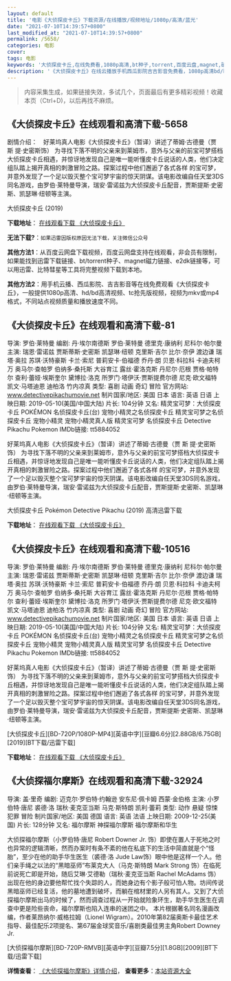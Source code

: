 ```yaml
---
layout: default
title: '电影《大侦探皮卡丘》下载资源/在线播放/视频地址/1080p/高清/蓝光'
date: "2021-07-10T14:39:57+0800"
last_modified_at: "2021-07-10T14:39:57+0800"
permalink: /5658/
categories: 电影
cover:
tags: 电影
keywords: '大侦探皮卡丘,在线免费看,1080p高清,bt种子,torrent,百度云盘,magnet,磁力链,迅雷下载资源'
description: '《大侦探皮卡丘》在线云播放手机西瓜影院吉吉影音免费看，1080p高清bd/hd未删减完整版和tc抢先枪版，mkv/mp4格式，附带bt/torrent种子、magnet/磁力链、百度云盘、网盘资源迅雷下载链接'
---
```


>内容采集生成，如果链接失效，多试几个，页面最后有更多精彩视频！收藏本页（Ctrl+D)，以后再找不麻烦。


## 《大侦探皮卡丘》在线观看和高清下载-5658

剧情介绍：　好莱坞真人电影《大侦探皮卡丘》（暂译）讲述了蒂姆·古德曼（贾 斯 提·史密斯饰） 为寻找下落不明的父亲来到莱姆市，意外与父亲的前宝可梦搭档大侦探皮卡丘相遇，并惊讶地发现自己是唯一能听懂皮卡丘说话的人类，他们决定组队踏上揭开真相的刺激冒险之路。探案过程中他们邂逅了各式各样 的宝可梦，并意外发现了一个足以毁灭整个宝可梦宇宙的惊天阴谋。该电影改编自任天堂3DS同名游戏，由罗伯·莱特曼导演，瑞安·雷诺兹为大侦探皮卡丘配音，贾斯提斯·史密斯、凯瑟琳·纽顿等主演。


大侦探皮卡丘 (2019)

**下载地址**： [在线观看下载 《大侦探皮卡丘》](https://www.btbtdy.me/btdy/dy15955.html) 


**无法下载?**：`如果迅雷因版权原因无法下载，关注微信公众号 `

**其他方法1**：从百度云网盘下载视频，百度云网盘支持在线观看，非会员有限制，如果能找到迅雷下载链接、bt/torrent种子、magnet磁力链接、e2dk链接等，可以用迅雷、比特彗星等工具将完整视频下载到本地。

**其他方法2**：用手机云播、西瓜影院、吉吉影音等在线免费观看《大侦探皮卡丘》，一般提供1080p高清、hd/bd高清视频、tc抢先版视频，视频为mkv或mp4格式，不同站点视频质量和播放速度不同。


## 《大侦探皮卡丘》在线观看和高清下载-81

导演: 罗伯·莱特曼 编剧: 丹·埃尔南德斯 罗伯·莱特曼 德里克·康纳利 尼科尔·帕尔曼 主演: 瑞恩·雷诺兹 贾斯蒂斯·史密斯 凯瑟琳·纽顿 克里斯·吉尔 比尔·奈伊 渡边谦 瑞塔·奥拉 苏琪·沃特豪斯 卡兰·索尼 普莉安卡·伯福德 乔丹·朗 贝恩·科拉科 卡迪夫柯万 奥马尔·查帕罗 伯纳多·桑托斯 大谷育江 露丝·霍洛克斯 丹尼尔·厄根 贾格·帕特尔 查利·蕾娅·埃斯奎尔 黛博拉·洛克 所罗门·塔伊沃·贾斯提费尔德 尼克·欧文福特 凯文·马塔迪恩 迪柏洛 竹内凉真 类型: 喜剧 动画 奇幻 冒险 官方网站: www.detectivepikachumovie.net 制片国家/地区: 美国 日本 语言: 英语 日语 上映日期: 2019-05-10(美国/中国大陆) 片长: 104分钟 又名: 精灵宝可梦：大侦探皮卡丘 POKÉMON 名侦探皮卡丘(台) 宠物小精灵之名侦探皮卡丘 精灵宝可梦之名侦探皮卡丘 宠物小精灵 宠物小精灵真人版 精灵宝可梦 名侦探皮卡丘 Detective Pikachu Pokemon IMDb链接: tt5884052

好莱坞真人电影《大侦探皮卡丘》（暂译）讲述了蒂姆·古德曼（贾 斯 提·史密斯饰） 为寻找下落不明的父亲来到莱姆市，意外与父亲的前宝可梦搭档大侦探皮卡丘相遇，并惊讶地发现自己是唯一能听懂皮卡丘说话的人类，他们决定组队踏上揭开真相的刺激冒险之路。探案过程中他们邂逅了各式各样 的宝可梦，并意外发现了一个足以毁灭整个宝可梦宇宙的惊天阴谋。该电影改编自任天堂3DS同名游戏，由罗伯·莱特曼导演，瑞安·雷诺兹为大侦探皮卡丘配音，贾斯提斯·史密斯、凯瑟琳·纽顿等主演。


大侦探皮卡丘 Pokémon Detective Pikachu (2019) 高清迅雷下载

**下载地址**： [在线观看下载 《大侦探皮卡丘》](https://www.xl720.com/thunder/35650.html) 


## 《大侦探皮卡丘》在线观看和高清下载-10516

导演: 罗伯·莱特曼 编剧: 丹·埃尔南德斯 罗伯·莱特曼 德里克·康纳利 尼科尔·帕尔曼 主演: 瑞恩·雷诺兹 贾斯蒂斯·史密斯 凯瑟琳·纽顿 克里斯·吉尔 比尔·奈伊 渡边谦 瑞塔·奥拉 苏琪·沃特豪斯 卡兰·索尼 普莉安卡·伯福德 乔丹·朗 贝恩·科拉科 卡迪夫柯万 奥马尔·查帕罗 伯纳多·桑托斯 大谷育江 露丝·霍洛克斯 丹尼尔·厄根 贾格·帕特尔 查利·蕾娅·埃斯奎尔 黛博拉·洛克 所罗门·塔伊沃·贾斯提费尔德 尼克·欧文福特 凯文·马塔迪恩 迪柏洛 竹内凉真 类型: 喜剧 动画 奇幻 冒险 官方网站: www.detectivepikachumovie.net 制片国家/地区: 美国 日本 语言: 英语 日语 上映日期: 2019-05-10(美国/中国大陆) 片长: 104分钟 又名: 精灵宝可梦：大侦探皮卡丘 POKÉMON 名侦探皮卡丘(台) 宠物小精灵之名侦探皮卡丘 精灵宝可梦之名侦探皮卡丘 宠物小精灵 宠物小精灵真人版 精灵宝可梦 名侦探皮卡丘 Detective Pikachu Pokemon IMDb链接: tt5884052

好莱坞真人电影《大侦探皮卡丘》（暂译）讲述了蒂姆·古德曼（贾 斯 提·史密斯饰） 为寻找下落不明的父亲来到莱姆市，意外与父亲的前宝可梦搭档大侦探皮卡丘相遇，并惊讶地发现自己是唯一能听懂皮卡丘说话的人类，他们决定组队踏上揭开真相的刺激冒险之路。探案过程中他们邂逅了各式各样 的宝可梦，并意外发现了一个足以毁灭整个宝可梦宇宙的惊天阴谋。该电影改编自任天堂3DS同名游戏，由罗伯·莱特曼导演，瑞安·雷诺兹为大侦探皮卡丘配音，贾斯提斯·史密斯、凯瑟琳·纽顿等主演。


[大侦探皮卡丘][BD-720P/1080P-MP4][英语中字][豆瓣6.6分][2.88GB/6.75GB][2019][BT下载/迅雷下载]

**下载地址**： [在线观看下载 《大侦探皮卡丘》](https://www.btdx8.com/torrent/dztpkq_2019.html) 


## 《大侦探福尔摩斯》在线观看和高清下载-32924

导演: 盖·里奇 编剧: 迈克尔·罗伯特·约翰逊 安东尼·佩卡姆 西蒙·金伯格 主演: 小罗伯特·唐尼 裘德·洛 瑞秋·麦克亚当斯 马克·斯特朗 凯利·蕾莉 类型: 动作 悬疑 惊悚 犯罪 冒险 制片国家/地区: 美国 德国 语言: 英语 法语 上映日期: 2009-12-25(美国) 片长: 128分钟 又名: 福尔摩斯 神探福尔摩斯 福尔摩斯和华生

大侦探福尔摩斯（小罗伯特·唐尼 Robert Downer Jr. 饰）即使在置人于死地之时也异常的逻辑清晰，然而办案时有条不紊的他在私底下的生活中简直就是个“怪胎”，至少在他的助手华生医生（裘德·洛 Jude Law饰）眼中他是这样一个人。他们亲手绳之以法的“黑暗巫师”布莱克大人（马克·斯特朗 Mark Strong 饰）在临死前说死亡即是开始，随后艾琳·艾德勒（瑞秋·麦克亚当斯 Rachel McAdams 饰）出现在他的身边要他帮忙找个失踪的人，而她身边有个影子般可怕人物。坊间传说黑暗巫师已经复活，他的墓地遭到破坏，而躺在棺材里的人另有其人。又到了大侦探福尔摩斯出马的时候了，然而调查过程从一开始就险象环生，助手华生医生在调查中更是险些丧命，福尔摩斯也陷入连串的迷团之中。 本片根据著名同名漫画改编，作者莱昂纳尔·威格拉姆（Lionel Wigram）。2010年第82届奥斯卡最佳艺术指导、最佳配乐2项提名、第67届金球奖音乐/喜剧类最佳男主角Robert Downey Jr.


[大侦探福尔摩斯][BD-720P-RMVB][英语中字][豆瓣7.5分][1.8GB][2009][BT下载/迅雷下载]

**详情查看**： [《大侦探福尔摩斯》详情介绍](/movie/32924/)， **查看更多**：[本站资源大全](/movie/t/all/)

